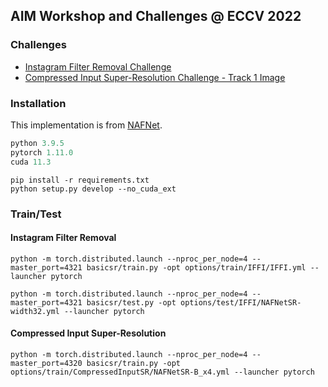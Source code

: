 ## AIM Workshop and Challenges @ ECCV 2022

### Challenges
- [Instagram Filter Removal Challenge](https://codalab.lisn.upsaclay.fr/competitions/5081#learn_the_details)
- [Compressed Input Super-Resolution Challenge - Track 1 Image](https://codalab.lisn.upsaclay.fr/competitions/5076#learn_the_details)

### Installation
This implementation is from [NAFNet](https://github.com/megvii-model/NAFNet). 

```python
python 3.9.5
pytorch 1.11.0
cuda 11.3
```

```
pip install -r requirements.txt
python setup.py develop --no_cuda_ext
```

### Train/Test
#### Instagram Filter Removal
```
python -m torch.distributed.launch --nproc_per_node=4 --master_port=4321 basicsr/train.py -opt options/train/IFFI/IFFI.yml --launcher pytorch
```
```
python -m torch.distributed.launch --nproc_per_node=4 --master_port=4321 basicsr/test.py -opt options/test/IFFI/NAFNetSR-width32.yml --launcher pytorch
```

#### Compressed Input Super-Resolution 
```
python -m torch.distributed.launch --nproc_per_node=4 --master_port=4320 basicsr/train.py -opt options/train/CompressedInputSR/NAFNetSR-B_x4.yml --launcher pytorch
```


